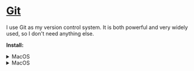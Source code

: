 # [Git](https://git-scm.com/)

I use Git as my version control system. It is both powerful and very widely used, so I don't need
anything else.

**Install:**

<details>
<summary>MacOS</summary>

Git is builtin in MacOS but installing it with Brew makes easier to keep it updated.

```shell
brew install git
```

</details>
<details>
<summary>MacOS</summary>

```shell
apt install git
```

</details>
